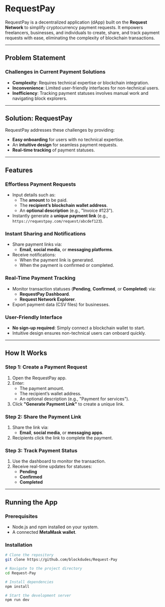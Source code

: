 # RequestPay

RequestPay is a decentralized application (dApp) built on the **Request Network** to simplify cryptocurrency payment requests. It empowers freelancers, businesses, and individuals to create, share, and track payment requests with ease, eliminating the complexity of blockchain transactions.

---

## Problem Statement

### Challenges in Current Payment Solutions
- **Complexity**: Requires technical expertise or blockchain integration.
- **Inconvenience**: Limited user-friendly interfaces for non-technical users.
- **Inefficiency**: Tracking payment statuses involves manual work and navigating block explorers.

---

## Solution: RequestPay

RequestPay addresses these challenges by providing:
- **Easy onboarding** for users with no technical expertise.
- An **intuitive design** for seamless payment requests.
- **Real-time tracking** of payment statuses.

---

## Features

### Effortless Payment Requests
- Input details such as:
  - The **amount** to be paid.
  - The **recipient’s blockchain wallet address**.
  - An **optional description** (e.g., "Invoice #123").
- Instantly generate a **unique payment link** (e.g., `https://requestpay.com/request/abcdef123`).

### Instant Sharing and Notifications
- Share payment links via:
  - **Email**, **social media**, or **messaging platforms**.
- Receive notifications:
  - When the payment link is generated.
  - When the payment is confirmed or completed.

### Real-Time Payment Tracking
- Monitor transaction statuses (**Pending**, **Confirmed**, or **Completed**) via:
  - **RequestPay Dashboard**.
  - **Request Network Explorer**.
- Export payment data (CSV files) for businesses.

### User-Friendly Interface
- **No sign-up required**: Simply connect a blockchain wallet to start.
- Intuitive design ensures non-technical users can onboard quickly.

---

## How It Works

### Step 1: Create a Payment Request
1. Open the RequestPay app.
2. Enter:
   - The payment amount.
   - The recipient’s wallet address.
   - An optional description (e.g., "Payment for services").
3. Click **"Generate Payment Link"** to create a unique link.

### Step 2: Share the Payment Link
1. Share the link via:
   - **Email**, **social media**, or **messaging apps**.
2. Recipients click the link to complete the payment.

### Step 3: Track Payment Status
1. Use the dashboard to monitor the transaction.
2. Receive real-time updates for statuses:
   - **Pending**
   - **Confirmed**
   - **Completed**

---

## Running the App

### Prerequisites
- Node.js and npm installed on your system.
- A connected **MetaMask wallet**.

### Installation
```bash
# Clone the repository
git clone https://github.com/blockdudes/Request-Pay

# Navigate to the project directory
cd Request-Pay

# Install dependencies
npm install

# Start the development server
npm run dev
